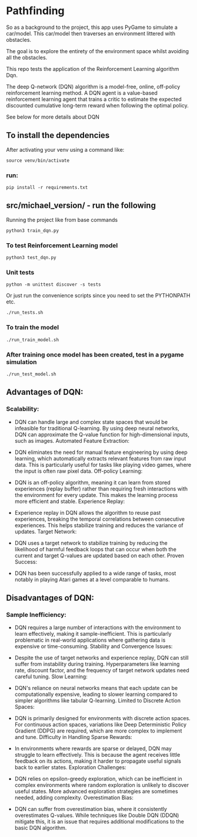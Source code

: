 # Pathfinding

So as a background to the project, this app uses PyGame to simulate a car/model. 
This car/model then traverses an environment littered with obstacles.

The goal is to explore the entirety of the environment space whilst avoiding all the obstacles.

This repo tests the application of the Reinforcement Learning algorithm Dqn.

The deep Q-network (DQN) algorithm is a model-free, online, off-policy reinforcement learning method. A DQN agent is a value-based reinforcement learning agent that trains a critic to estimate the expected discounted cumulative long-term reward when following the optimal policy.

See below for more details about DQN

## To install the dependencies

After activating your venv using a command like:

```
source venv/bin/activate
```

### run:

```
pip install -r requirements.txt
```

## src/michael_version/ - run the following
Running the project like from base commands
```
python3 train_dqn.py                
```

### To test Reinforcement Learning model

```
python3 test_dqn.py                
```

### Unit tests

```
python -m unittest discover -s tests
```

Or just run the convenience scripts since you need to set the PYTHONPATH etc.

```
./run_tests.sh
```

### To train the model

```
./run_train_model.sh
```

### After training once model has been created, test in a pygame simulation

```
./run_test_model.sh
```


## Advantages of DQN:
### Scalability:

- DQN can handle large and complex state spaces that would be infeasible for traditional Q-learning. By using deep neural networks, DQN can approximate the Q-value function for high-dimensional inputs, such as images.
Automated Feature Extraction:

- DQN eliminates the need for manual feature engineering by using deep learning, which automatically extracts relevant features from raw input data. This is particularly useful for tasks like playing video games, where the input is often raw pixel data.
Off-policy Learning:

- DQN is an off-policy algorithm, meaning it can learn from stored experiences (replay buffer) rather than requiring fresh interactions with the environment for every update. This makes the learning process more efficient and stable.
Experience Replay:

- Experience replay in DQN allows the algorithm to reuse past experiences, breaking the temporal correlations between consecutive experiences. This helps stabilize training and reduces the variance of updates.
Target Network:

- DQN uses a target network to stabilize training by reducing the likelihood of harmful feedback loops that can occur when both the current and target Q-values are updated based on each other.
Proven Success:

- DQN has been successfully applied to a wide range of tasks, most notably in playing Atari games at a level comparable to humans.

## Disadvantages of DQN:
### Sample Inefficiency:

- DQN requires a large number of interactions with the environment to learn effectively, making it sample-inefficient. This is particularly problematic in real-world applications where gathering data is expensive or time-consuming.
Stability and Convergence Issues:

- Despite the use of target networks and experience replay, DQN can still suffer from instability during training. Hyperparameters like learning rate, discount factor, and the frequency of target network updates need careful tuning.
Slow Learning:

- DQN's reliance on neural networks means that each update can be computationally expensive, leading to slower learning compared to simpler algorithms like tabular Q-learning.
Limited to Discrete Action Spaces:

- DQN is primarily designed for environments with discrete action spaces. For continuous action spaces, variations like Deep Deterministic Policy Gradient (DDPG) are required, which are more complex to implement and tune.
Difficulty in Handling Sparse Rewards:

- In environments where rewards are sparse or delayed, DQN may struggle to learn effectively. This is because the agent receives little feedback on its actions, making it harder to propagate useful signals back to earlier states.
Exploration Challenges:

- DQN relies on epsilon-greedy exploration, which can be inefficient in complex environments where random exploration is unlikely to discover useful states. More advanced exploration strategies are sometimes needed, adding complexity.
Overestimation Bias:

- DQN can suffer from overestimation bias, where it consistently overestimates Q-values. While techniques like Double DQN (DDQN) mitigate this, it is an issue that requires additional modifications to the basic DQN algorithm.
